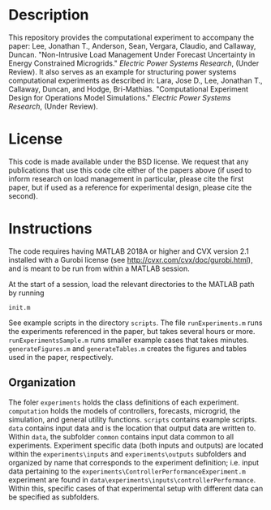 # Description
This repository provides the computational experiment to accompany the paper: Lee, Jonathan T., Anderson, Sean, Vergara, Claudio, and Callaway, Duncan. "Non-Intrusive Load Management Under Forecast Uncertainty in Energy Constrained Microgrids." *Electric Power Systems Research*, (Under Review). It also serves as an example for structuring power systems computational experiments as described in: Lara, Jose D., Lee, Jonathan T., Callaway, Duncan, and Hodge, Bri-Mathias. "Computational Experiment Design for Operations Model Simulations." *Electric Power Systems Research*, (Under Review).

# License
This code is made available under the BSD license. We request that any publications that use this code cite either of the papers above (if used to inform research on load management in particular, please cite the first paper, but if used as a reference for experimental design, please cite the second).

# Instructions
The code requires having MATLAB 2018A or higher and CVX version 2.1 installed with a Gurobi license (see http://cvxr.com/cvx/doc/gurobi.html), and is meant to be run from within a MATLAB session.

At the start of a session, load the relevant directories to the MATLAB path by running

`init.m`

See example scripts in the directory `scripts`. The file `runExperiments.m` runs the experiments referenced in the paper, but takes several hours or more. `runExperimentsSample.m` runs smaller example cases that takes minutes. `generateFigures.m` and `generateTables.m` creates the figures and tables used in the paper, respectively.

## Organization

The foler `experiments` holds the class definitions of each experiment. `computation` holds the models of controllers, forecasts, microgrid, the simulation, and general utility functions. `scripts` contains example scripts. `data` contains input data and is the location that output data are written to. Within `data`, the subfolder `common` contains input data common to all experiments. Experiment specific data (both inputs and outputs) are located within the `experiments\inputs` and `experiments\outputs` subfolders and organized by name that corresponds to the experiment definition; i.e. input data pertaining to the `experiments\ControllerPerformanceExperiment.m` experiment are found in `data\experiments\inputs\controllerPerformance`. Within this, specific cases of that experimental setup with different data can be specified as subfolders.
